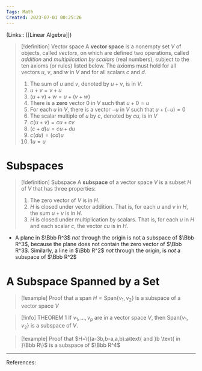 ```yaml
---
Tags: Math
Created: 2023-07-01 00:25:26
---
```

(Links:: [[Linear Algebra]])
> [!definition] Vector space
> A **vector space** is a nonempty set $V$ of objects, called *vectors*, on which are defined two operations, called *addition* and *multiplication by scalars* (real numbers), subject to the ten axioms (or rules) listed below. The axioms must hold for all vectors $u$, $v$, and $w$ in $V$ and for all scalars $c$ and $d$.
> 1. The sum of $u$ and $v$, denoted by $u+v$, is in $V$.
> 2. $u+v=v+u$
> 3. $(u+v)+w=u+(v+w)$
> 4. There is a **zero** vector $0$ in $V$ such that $u+0=u$
> 5. For each $u$ in $V$, there is a vector $-u$ in $V$ such that $u+(-u)=0$
> 6. The scalar multiple of $u$ by $c$, denoted by $cu$, is in $V$
> 7. $c(u+v)=cu+cv$
> 8. $(c+d)u=cu+du$
> 9. $c(du)=(cd)u$
> 10. $1u=u$

# Subspaces
> [!definition] Subspace
> A **subspace** of a vector space $V$ is a subset $H$ of $V$ that has three properties:
> 1. The zero vector of $V$ is in $H$.
> 2. $H$ is closed under vector addition. That is, for each $u$ and $v$ in $H$, the sum $u+v$ is in $H$.
> 3. $H$ is closed under multiplication by scalars. That is, for each $u$ in $H$ and each scalar $c$, the vector $cu$ is in $H$.

- A plane in $\Bbb R^3$ *not* through the origin is not a subspace of $\Bbb R^3$, because the plane does not contain the zero vector of $\Bbb R^3$. Similarly, a line in $\Bbb R^2$ *not* through the origin, is *not* a subspace of $\Bbb R^2$
# A Subspace Spanned by a Set
> [!example] Proof that a span $H=\text{Span}\{v_1,v_2\}$ is a subspace of a vector space $V$

> [!info] THEOREM 1
> If $v_1,...,v_p$ are in a vector space $V$, then $\text{Span}\{v_1,v_2\}$ is a subspace of $V$.

> [!example] Proof that $H=\{(a-3b,b-a,a,b):a\text{ and }b \text{ in }\Bbb R\}$ is a subspace of $\Bbb R^4$

---
References: